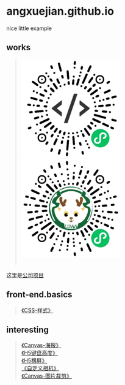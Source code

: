 # angxuejian.github.io
nice little example

## works
> ![Moto UI示例](image/a.jpg)
> ![鹿安校园](image/b.jpg)<br><br>

这里是[公司项目](works/work.md)

## front-end.basics
> [《CSS-样式》](front-end.basics/css.html)

## interesting
> [《Canvas-海报》](works/canvas-poster/public)<br>
> [《H5键盘高度》](works/keyboard-height)<br>
> [《H5横屏》](works/horizontal-screen-animation)<br>
> [《自定义相机》](works/camera)<br>
> [《Canvas-图片裁剪》](works/picture-cropping)